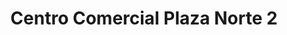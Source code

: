 ---
title: "Centro Comercial Plaza Norte 2"
url: /san-sebastian-de-los-reyes/centro-comercial-plaza-norte-2/
shop: centro comercial
---